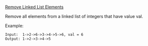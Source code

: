 [Remove Linked List Elements](https://leetcode.com/problems/remove-linked-list-elements/)

Remove all elements from a linked list of integers that have value val.

Example:

```
Input:  1->2->6->3->4->5->6, val = 6
Output: 1->2->3->4->5
```
